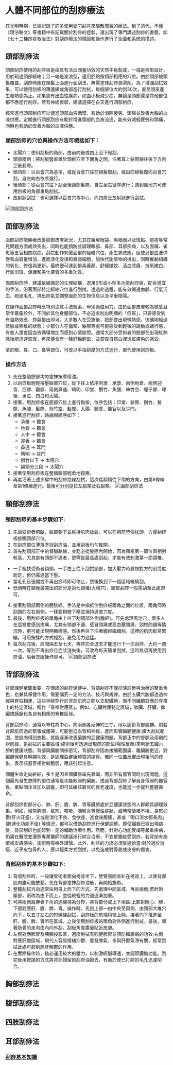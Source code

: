 # 人體不同部位的刮痧療法
在元明時期，已經記錄了許多使用瓷勺刮背來驅散邪氣的療法。到了清代，不僅《理浴駢文》等書籍中有記載關於刮痧的症狀，還出現了專門講述刮痧的書籍，如《七十二種痧症救治法》對刮痧療法的理論和操作進行了全面和系統的描述。

## 頭部刮痧法

頭部刮痧使用的刮痧板是由具有活血潤養功效的天然牛角製成，一端是梳型設計，用於疏通頭部經絡；另一端是波浪型，適用於點按頭部相應的穴位。由於頭部被頭髮覆蓋，刮痧時應在頭髮上面進行面刮法，無需塗抹刮痧潤滑劑。為了增強刮拭效果，可以使用刮板的薄邊緣或角部進行刮拭，每個部位大約刮30次，直至頭皮產生發熱感為止。如果患有出血性疾病，如血小板減少症，無論是頭部還是其他部位都不應進行刮痧。若有神經衰弱，建議選擇在白天進行頭部刮痧。

經常進行頭部刮痧可以促進頭部血液循環，有助於消除疲勞、頭痛並改善大腦的血液供應。定期進行頭部刮痧有助於增進頭部的血液流通，能有效減輕疲勞和頭痛，同時也有助於改善大腦的血液供應。

### 頭部刮痧的穴位與操作方法可概括如下：
- 太陽穴：使用刮板的角部，由前向後或由上至下輕刮。
- 頭部兩側：將刮板豎直置於頭維穴至下關角之間，沿著耳上髮際線往後下方刮至後髮際。
- 頭頂部：以百會穴為基準，或從百會穴往前額髮際刮，或由前額髮際向百會穴刮，自左向右依序進行。
- 後頭部：從百會穴往下刮至後頸部髮際，自左至右循序進行；遇到風池穴可使用刮板的角部重點刮拭。
- 放射狀刮拭：也可選擇以百會穴為中心，向四周呈放射狀進行刮拭。

![頭部刮痧法](images/111223111941.jpg)

## 面部刮痧法

面部刮痧能顯著改善臉部皮膚狀況，尤其在緩解眼袋、黑眼圈以及斑點、痘痘等常見問題方面成效突出，同時也能預防並調理眼部、鼻部、耳部疾病，以及面癱、雀斑等五官相關病症。刮拭動作刺激面部的經絡穴位，產生熱效應，促使局部血液供應和血容量增加，進而活化受損和衰弱細胞，加快代謝廢物的排出，同時推動組織的氧化、修復與更新。最終便可達到排毒養顏、舒緩皺紋、活血除瘡、抗氧嫩白、行氣消斑、保護和美化膚質的多重功效。

面部刮痧時，建議依據面部的生理結構，選用S形或小型多功能刮痧板，配合適宜的手法，沿著面部特定經絡穴位進行刮拭。透過此過程，能有效暢通血脈、行氣活血、疏通毛孔、排出痧氣並調整面部的生物信息以及平衡陰陽。

在操作面部刮痧時應特別注意手法輕柔，毋須過度用力。由於面部皮膚較為敏感且常年暴露於外，不同於其他身體部位，不必追求刮出明顯的「痧斑」，只要感受到有溫熱效應、痧氣排出即可。大多數人在受施後，臉部會出現微熱感，彷彿剛經過蒸臉或熱敷的狀態；少部分人在面頰、髮際等處可能感受到輕微的跳動或蟻行感，有些人還會因血液循環增加而感到心情愉悅。通常大部分受術者的臉部在出現紅熱感後能迅速恢復，再來便會有一種舒暢輕盈，並恢復自然白裡透紅膚色的感受。

至於眼、耳、口、鼻等部位，可改以手指刮摩的方式進行，取代使用刮痧板。
### 操作方法

1. 先在整個臉部均勻塗抹按摩精油。
2. 以刮痧板輕輕按壓臉部穴位，從下往上依序刺激：承漿、兩側地倉、兩側迎香、巨髎、顴髎、兩側鼻通、睛明、印堂、攢竹、魚腰、絲竹空、瞳子髎、球後、承泣、四白和太陽。
3. 接著，用刮痧板在面部穴位上進行點按，依序包括：印堂、髮際、攢竹、髮際、魚腰、髮際、絲竹空、髮際、太陽、聽會、聽官以及耳門。
4. 接著進行刮痧，路線與順序如下：
	- 承漿 → 聽會
	- 地倉 → 聽會
	- 人中 → 聽會
	- 迎香 → 聽會
	- 鼻通 → 耳門
	- 睛明 → 耳門
	- 攢竹以下 → 太陽穴
	- 額頭分三段 → 太陽穴
5. 接著使用刮痧板在整個臉部輕柔地按撫。
6. 再度沿著上述步驟中的刮痧路線刮拭，這次從額頭往下頜的方向，由第8條線至第1條線進行。最後可分別提拉左臉頰及右臉頰。
![面部刮痧法](images/20220417195632_711.png)

## 頸部刮痧法
### 頸部刮痧的基本步驟如下:
1. 先讓受術者俯臥，臉部朝下並維持肌肉放鬆。可以在胸前墊個枕頭，方便刮痧板接觸頸部穴位。
2. 在刮痧部位薄薄塗抹刮痧油，並用刮板均勻推開。
3. 首先刮頸部正中的督脈路線，並務必從髮際內開始，因為頸椎第一節位置相對較高，尤其是有頭部不適者，更需從最高處刮起，才能有效刺激第一節頸椎。
 - 一手輕扶受術者額頭，一手由上往下刮拭頸部，加大壓力時要視對方的耐受度而定，但仍需適當下壓。
 - 當毛孔已張開或不再出痧時即可停止，然後換到下一個區域繼續刮。
 - 低頭時在頸後最突出的部分是第七頸椎(大椎穴)，頸部刮痧一般需刮至此處即可。
4. 接著刮頸部兩側的膀胱經。手法是中指抵住刮痧板兩角之間的位置，兩角同時刮頸的左右兩側，一樣要稍微下壓並保持適度力度。
5. 最後，用刮痧板的單角由上往下刮頸部外側(膽經)。可先處理風池穴，很多人在這裡會感到疼痛，尤其有頭部不適、感冒頭痛或高血壓頭痛、頸椎問題等情況時，更可能出現明顯痛感。然後再往下沿著膽經繼續刮，這裡的肌肉較易緊繃，可用按揉的方式輕刮，避免用力過猛。
6. 每次刮完後，应間隔五至七天，等痧完全退去才能進行下一次刮痧，大約一週一次。等到不再出痧且症狀消失後，可改為每天簡單刮拭，這時無須再使用刮痧油，隔著衣服操作即可。
![頸部刮痧法](images/6c2e0002ffddf5c130a9.jpg)

## 背部刮痧法

背部保健至關重要。在傳統的刮痧保健中，背部刮痧不僅扮演診斷與治療的雙重角色，也兼具保健作用，需要講究一定的方法、技巧與規律。由於五臟六腑都透過神經與脊柱相連，這些神經穿行於背部肌肉之間以支配臟腑，而不同臟腑對應於脊椎上的特定區域，稱作「脊椎對應區」。例如，心臟對應特定區域，肺臟、肝臟、脾臟或胰腺也各自有相應的脊椎區域。

背部刮痧時，通常以脊柱為中心，向兩側各延伸約三寸，用以調節背部肌群。倘若背部肌肉過於緊張或僵硬，可能壓迫血管和神經，進而影響臟腑健康;擴大刮拭範圍，使肌肉得到放鬆，就能逐漸改善臟腑的亞健康問題。背部正中的督脈及兩側的膀胱經，是刮拭的主要區域;施術後可透過出現痧的部位(陽性反應)來判斷五臟六腑的健康狀態。背部與臟腑關係密切，背部刮痧因為接觸範圍廣、離臟腑更近，對臟腑保健具明顯功效，是調理亞健康體質的捷徑。若同一位置反覆出現相同的痧象，表示該器官相對較脆弱，應該引起注意。

個體生命走向終結，多半是因某個臟器率先衰竭，而非所有器官同時出現問題。這個最先發生故障的部位通常是功能較弱的臟腑。透過背部刮痧了解自身薄弱的器官後，重點關注並加以調養，即可延緩該器官的衰老速度，也能進一步提升整體壽命。

背部刮痧對部分心、肺、肝、膽、脾、胃等臟腑處於亞健康狀態的人群頗具調理效果。例如，經常胸悶、氣短、咳嗽、咽喉炎等慢性症狀，或時常情緒不穩、易怒抑鬱(肝火旺盛)，又或是消化不良、食欲差、進食後腹脹，甚或「喝口涼水都長肉」 (脾運化功能不佳) 等情況，都可以借助刮痧進行保健調整。即便臟器已經出現病變，背部刮痧也能起到一定的輔助治療作用。然而，針對心功能衰竭等嚴重疾病，仍需在醫院並遵照專業醫師的建議進行綜合治療，不宜單獨接受刮痧。若背部有痤瘡或皮膚感染，施術時需格外謹慎。此外，刮痧的力度必須掌握恰當:對於過於消瘦、近乎皮包骨的人，應以輕柔方式刮拭，以免造成對骨骼或皮膚的傷害。

### 背部刮痧的基本步驟如下:

1. 背部刮痧時，一般讓受術者面向椅背坐下，雙臂張開並趴在椅背上，以使背部肌肉盡可能放鬆。先在背部塗抹刮痧油後，再開始施術。
2. 整體刮拭方向通常採用自上而下的方式，先處理中間區域，再刮兩側;若針對骶部，則改為由下而上，並從較輕的力道逐漸加重。
3. 可將兩側肩胛骨下角的連線視為分界，將背部分成上下兩區:上部對應心、肺，下部對應肝、膽、脾、胃。操作時，先刮上部—由中央至兩側、由頸部大椎穴向下，以五寸左右的短線條刮拭，刮痧板的前端稍微上翹。接著向下推進至肝、膽、脾、胃所在區域，之後使用刮痧板的兩角對外側進行刮拭。最後，順著肋骨的走向由內向外刮，刮板角度盡量貼近皮膚。
4. 左側對應脾胃及胰腺投影區，適度刮拭有強健脾胃並預防糖尿病的功效;右側對應肝膽區域，現代人容易情緒抑鬱、愛發脾氣，多與肝鬱氣滯有關，經常刮拭此處可起到疏肝解鬱的作用。
5. 在實際操作時，務必運用較大的壓力，以刺激經脈導通，並調節臟腑功能。刮完後用按揉的方式將背部殘留的刮痧油擦去，有助於使已打開的毛孔迅速閉合。

## 胸部刮痧法

## 腹部刮痧法

## 四肢刮痧法

## 耳部刮痧法

### [刮痧基本知識](刮痧.md)																	